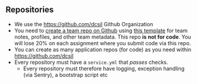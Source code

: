 ## Repositories

- We use the https://github.com/dcsil Github Organization
- You need to [create a team repo on Github](https://github.com/organizations/dcsil/repositories/new) using [this template](https://github.com/dcsil/Team-Repo-Template) for team notes, profiles, and other team metadata. This repo **is not for code**. You will lose 20% on each assignment where you submit code via this repo.
- You can create as many application repos (for code) as you need within <https://github.com/dcsil>
- Every repository must have a `service.yml` that _passes_ checks.
  - Every repository must therefore have logging, exception handling (via Sentry), a bootstrap script etc
